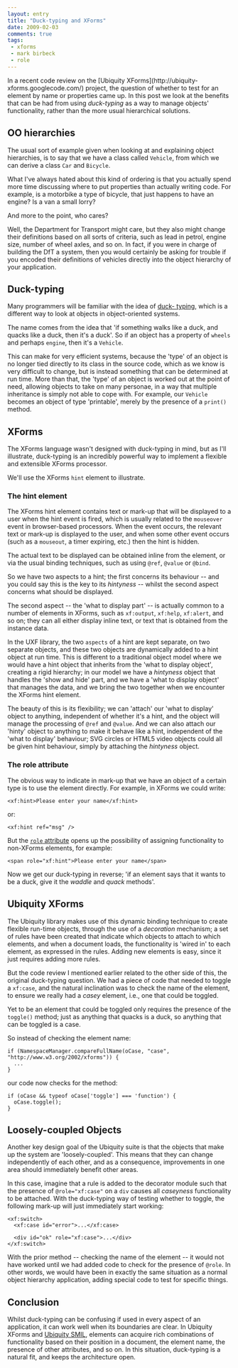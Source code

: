 ```yaml
---
layout: entry
title: "Duck-typing and XForms"
date: 2009-02-03
comments: true
tags:
 - xforms
 - mark birbeck
 - role
---
```

In a recent code review on the [Ubiquity XForms](http://ubiquity-
xforms.googlecode.com/) project, the question of whether to test for an
element by name or properties came up. In this post we look at the benefits
that can be had from using _duck-typing_ as a way to manage objects'
functionality, rather than the more usual hierarchical solutions.

<!-- more -->

  

## OO hierarchies

  
  
The usual sort of example given when looking at and explaining object
hierarchies, is to say that we have a class called `Vehicle`, from which we
can derive a class `Car` and `Bicycle`.

  
What I've always hated about this kind of ordering is that you actually spend
more time discussing where to put properties than actually writing code. For
example, is a motorbike a type of bicycle, that just happens to have an
engine? Is a van a small lorry?

  
And more to the point, who cares?

  
Well, the Department for Transport might care, but they also might change
their definitions based on all sorts of criteria, such as lead in petrol,
engine size, number of wheel axles, and so on. In fact, if you were in charge
of building the DfT a system, then you would certainly be asking for trouble
if you encoded their definitions of vehicles directly into the object
hierarchy of your application.

  

## Duck-typing

  
  
Many programmers will be familiar with the idea of [duck-
typing](http://en.wikipedia.org/wiki/Duck_typing), which is a different way to
look at objects in object-oriented systems.

  
The name comes from the idea that 'if something walks like a duck, and quacks
like a duck, then it's a duck'. So if an object has a property of `wheels` and
perhaps `engine`, then it's a `Vehicle`.

  
This can make for very efficient systems, because the 'type' of an object is
no longer tied directly to its class in the source code, which as we know is
very difficult to change, but is instead something that can be determined at
run time. More than that, the 'type' of an object is worked out at the point
of need, allowing objects to take on many personae, in a way that multiple
inheritance is simply not able to cope with. For example, our `Vehicle`
becomes an object of type 'printable', merely by the presence of a `print()`
method.

  

## XForms

  
  
The XForms language wasn't designed with duck-typing in mind, but as I'll
illustrate, duck-typing is an incredibly powerful way to implement a flexible
and extensible XForms processor.

  
We'll use the XForms `hint` element to illustrate.

  

### The hint element

  
  
The XForms hint element contains text or mark-up that will be displayed to a
user when the hint event is fired, which is usually related to the `mouseover`
event in browser-based processors. When the event occurs, the relevant text or
mark-up is displayed to the user, and when some other event occurs (such as a
`mouseout`, a timer expiring, etc.) then the hint is hidden.

  
The actual text to be displayed can be obtained inline from the element, or
via the usual binding techniques, such as using `@ref`, `@value` or `@bind`.

  
So we have two aspects to a hint; the first concerns its behaviour -- and you
could say this is the key to its _hintyness_ -- whilst the second aspect
concerns what should be displayed.

  
The second aspect -- the 'what to display part' -- is actually common to a
number of elements in XForms, such as `xf:output`, `xf:help`, `xf:alert`, and
so on; they can all either display inline text, or text that is obtained from
the instance data.

  
In the UXF library, the two `aspects` of a hint are kept separate, on two
separate objects, and these two objects are dynamically added to a hint object
at run time. This is different to a traditional object model where we would
have a hint object that inherits from the 'what to display object', creating a
rigid hierarchy; in our model we have a _hintyness_ object that handles the
'show and hide' part, and we have a 'what to display object' that manages the
data, and we bring the two together when we encounter the XForms hint element.

  
The beauty of this is its flexibility; we can 'attach' our 'what to display'
object to anything, independent of whether it's a hint, and the object will
manage the processing of `@ref` and `@value`. And we can also attach our
'hinty' object to anything to make it behave like a hint, independent of the
'what to display' behaviour; SVG circles or HTML5 video objects could all be
given hint behaviour, simply by attaching the _hintyness_ object.

  

### The role attribute

  
  
The obvious way to indicate in mark-up that we have an object of a certain
type is to use the element directly. For example, in XForms we could write:

  

    
      
    <xf:hint>Please enter your name</xf:hint>  
    

  
  
or:

  

    
      
    <xf:hint ref="msg" />  
    

  
  
But the [`role` attribute](/standard/xhtml-role) opens up the possibility of
assigning functionality to non-XForms elements, for example:

  

    
      
    <span role="xf:hint">Please enter your name</span>  
    

  
  
Now we get our duck-typing in reverse; 'if an element says that it wants to be
a duck, give it the _waddle_ and _quack_ methods'.

  

## Ubiquity XForms

  
  
The Ubiquity library makes use of this dynamic binding technique to create
flexible run-time objects, through the use of a _decoration_ mechanism; a set
of rules have been created that indicate which objects to attach to which
elements, and when a document loads, the functionality is 'wired in' to each
element, as expressed in the rules. Adding new elements is easy, since it just
requires adding more rules.

  
But the code review I mentioned earlier related to the other side of this, the
original duck-typing question. We had a piece of code that needed to toggle a
`xf:case`, and the natural inclination was to check the name of the element,
to ensure we really had a _casey_ element, i.e., one that could be toggled.

  
Yet to be an element that could be toggled only requires the presence of the
`toggle()` method; just as anything that quacks is a duck, so anything that
can be toggled is a case.

  
So instead of checking the element name:

  

    
      
    if (NamespaceManager.compareFullName(oCase, "case", "http://www.w3.org/2002/xforms")) {  
      ...  
    }  
    

  
  
our code now checks for the method:

  

    
      
    if (oCase && typeof oCase['toggle'] === 'function') {  
      oCase.toggle();  
    }  
    

  
  

## Loosely-coupled Objects

  
  
Another key design goal of the Ubiquity suite is that the objects that make up
the system are 'loosely-coupled'. This means that they can change
independently of each other, and as a consequence, improvements in one area
should immediately benefit other areas.

  
In this case, imagine that a rule is added to the decorator module such that
the presence of `@role="xf:case"` on a `div` causes all _caseyness_
functionality to be attached. With the duck-typing way of testing whether to
toggle, the following mark-up will just immediately start working:

    
      
    <xf:switch>  
      <xf:case id="error">...</xf:case>  
      
      <div id="ok" role="xf:case">...</div>  
    </xf:switch>  
    

  
With the prior method -- checking the name of the element -- it would not have
worked until we had added code to check for the presence of `@role`. In other
words, we would have been in exactly the same situation as a normal object
hierarchy application, adding special code to test for specific things.

  

## Conclusion

  
  
Whilst duck-typing can be confusing if used in every aspect of an application,
it can work well when its boundaries are clear. In Ubiquity XForms and
[Ubiquity SMIL](http://ubiquity-smil.googlecode.com/), elements can acquire
rich combinations of functionality based on their position in a document, the
element name, the presence of other attributes, and so on. In this situation,
duck-typing is a natural fit, and keeps the architecture open.

